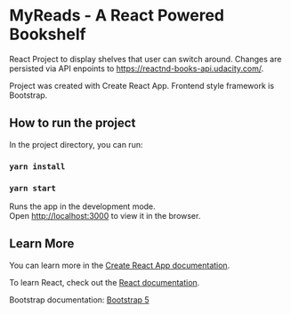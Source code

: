 # MyReads - A React Powered Bookshelf

React Project to display shelves that user can switch around. Changes are persisted via API enpoints to https://reactnd-books-api.udacity.com/. 

Project was created with Create React App. Frontend style framework is Bootstrap.

## How to run the project

In the project directory, you can run:

### `yarn install`
### `yarn start`

Runs the app in the development mode.\
Open [http://localhost:3000](http://localhost:3000) to view it in the browser.

## Learn More

You can learn more in the [Create React App documentation](https://facebook.github.io/create-react-app/docs/getting-started).

To learn React, check out the [React documentation](https://reactjs.org/).

Bootstrap documentation: [Bootstrap 5](https://getbootstrap.com/docs/5.0/getting-started/introduction/)
